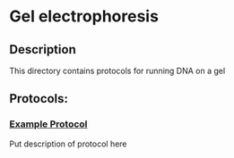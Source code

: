 # Gel electrophoresis

## Description
This directory contains protocols for running DNA on a gel

## Protocols:

### [Example Protocol](./example_link_to_protocol)
Put description of protocol here

